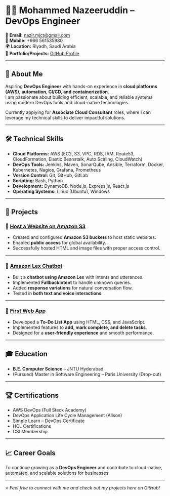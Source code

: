 # 👨‍💻 Mohammed Nazeeruddin – DevOps Engineer

📧 **Email:** nazir.mjct@gmail.com  
📱 **Mobile:** +966 561535980  
🌍 **Location:** Riyadh, Saudi Arabia  
🔗 **Portfolio/Projects:** [GitHub Profile](https://github.com/mohdnazeeruddin)  

---

## 🚀 About Me
Aspiring **DevOps Engineer** with hands-on experience in **cloud platforms (AWS), automation, CI/CD, and containerization**.  
I am passionate about building efficient, scalable, and reliable systems using modern DevOps tools and cloud-native technologies.  

Currently applying for **Associate Cloud Consultant** roles, where I can leverage my technical skills to deliver impactful solutions.  

---

## 🛠️ Technical Skills

- **Cloud Platforms:** AWS (EC2, S3, VPC, RDS, IAM, Route53, CloudFormation, Elastic Beanstalk, Auto Scaling, CloudWatch)  
- **DevOps Tools:** Jenkins, Maven, SonarQube, Ansible, Terraform, Docker, Kubernetes, Nagios, Grafana, Prometheus  
- **Version Control:** Git, GitHub, GitLab  
- **Scripting:** Bash, Python  
- **Development:** DynamoDB, Node.js, Express.js, React.js  
- **Operating Systems:** Linux (Ubuntu), Windows  

---

## 📂 Projects

### 🔹 [Host a Website on Amazon S3](#)
- Created and configured **Amazon S3 buckets** to host static websites.  
- Enabled **public access** for global availability.  
- Successfully hosted HTML and image files with proper access control.  

---

### 🔹 [Amazon Lex Chatbot](https://mohdnazeeruddin.github.io/Amazon-Lex-chatbot/)
- Built a **chatbot using Amazon Lex** with intents and utterances.  
- Implemented **FallbackIntent** to handle unknown queries.  
- Added **response variations** for natural conversation flow.  
- Tested in **both text and voice interactions**.  

---

### 🔹 [First Web App](https://mohdnazeeruddin.github.io/Deploy-First-App/)
- Developed a **To-Do List App** using HTML, CSS, and JavaScript.  
- Implemented features to **add, mark complete, and delete tasks**.  
- Designed for a **user-friendly experience** and smooth performance.  

---

## 🎓 Education
- **B.E. Computer Science** – JNTU Hyderabad  
- (Pursued) Master in Software Engineering – Paris University (Drop-out)  

---

## 🏆 Certifications
- AWS DevOps (Full Stack Academy)  
- DevOps Application Life Cycle Management (Alison)  
- Simple Learn – DevOps Certificate  
- HCL Certifications  
- CSI Membership  

---

## 📈 Career Goals
To continue growing as a **DevOps Engineer** and contribute to cloud-native, automated, and scalable solutions for businesses.  

---

⭐️ *Feel free to connect with me and check out my projects here on GitHub!*  
